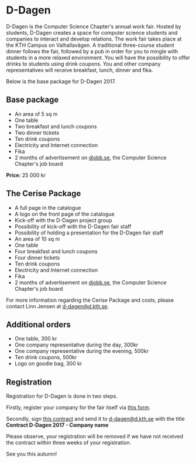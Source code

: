 # D-Dagen

D-Dagen is the Computer Science Chapter's annual work fair. Hosted by 
students, D-Dagen creates a space for computer science students and 
companies to interact and develop relations. The work fair takes place
at the KTH Campus on Valhallavägen. A traditional three-course student 
dinner follows the fair, followed by a pub in order for you to mingle
with students in a more relaxed environment. You will have the possibility
to offer drinks to students using drink coupons. You and other company
representatives will receive breakfast, lunch, dinner and fika.

Below is the base package for D-Dagen 2017.

## Base package

*   An area of 5 sq m
*   One table
*   Two breakfast and lunch coupons
*   Two dinner tickets
*   Ten drink coupons
*   Electricity and Internet connection
*   Fika
*   2 months of advertisement on [djobb.se](http://djobb.se), the Computer Science Chapter's job board

**Price:** 25 000 kr


## The Cerise Package

*   A full page in the catalogue
*   A logo on the front page of the catalogue
*   Kick-off with the D-Dagen project group
*   Possibility of kick-off with the D-Dagen fair staff
*   Possibility of holding a presentation for the D-Dagen fair staff
*   An area of 10 sq m
*   One table
*   Four breakfast and lunch coupons
*   Four dinner tickets
*   Ten drink coupons
*   Electricity and Internet connection
*   Fika
*   2 months of advertisement on [djobb.se](http://djobb.se), the Computer Science Chapter's job board

For more information regarding the Cerise Package and costs, please contact Linn Jensen at [d-dagen@d.kth.se](mailto:d-dagen@d.kth.se). 

## Additional orders

*   One table, 300 kr
*   One company representative during the day, 300kr
*   One company representative during the evening, 500kr
*   Ten drink coupons, 500kr
*   Logo on goodie bag, 300 kr

## Registration

Registration for D-Dagen is done in two steps.

Firstly, register your company for the fair itself via [this form](https://docs.google.com/forms/d/e/1FAIpQLScQngxlgluhM7efm4b-Q8v69VvOdnWhRsFAMhNJ9NMs1eLCNA/viewform).

Secondly, sign [this contract](http://static.datasektionen.se/d-dagen/kontrakt2017) and send it to [d-dagen@d.kth.se](mailto:d-dagen@d.kth.se) with the title <br>**Contract D-Dagen 2017 - Company name**

Please observe, your registration will be removed if we have not received 
the contract within three weeks of your registration.

See you this autumn!
